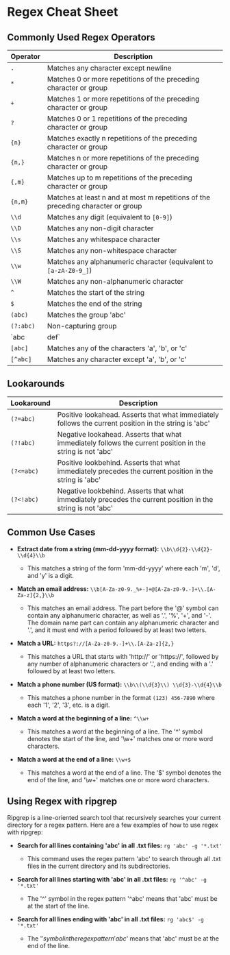 # Regex Cheat Sheet

## Commonly Used Regex Operators

| Operator | Description |
| -------- | ----------- |
| `.` | Matches any character except newline |
| `*` | Matches 0 or more repetitions of the preceding character or group |
| `+` | Matches 1 or more repetitions of the preceding character or group |
| `?` | Matches 0 or 1 repetitions of the preceding character or group |
| `{n}` | Matches exactly n repetitions of the preceding character or group |
| `{n,}` | Matches n or more repetitions of the preceding character or group |
| `{,m}` | Matches up to m repetitions of the preceding character or group |
| `{n,m}` | Matches at least n and at most m repetitions of the preceding character or group |
| `\\d` | Matches any digit (equivalent to `[0-9]`) |
| `\\D` | Matches any non-digit character |
| `\\s` | Matches any whitespace character |
| `\\S` | Matches any non-whitespace character |
| `\\w` | Matches any alphanumeric character (equivalent to `[a-zA-Z0-9_]`) |
| `\\W` | Matches any non-alphanumeric character |
| `^` | Matches the start of the string |
| `$` | Matches the end of the string |
| `(abc)` | Matches the group 'abc' |
| `(?:abc)` | Non-capturing group |
| `abc|def` | Matches 'abc' or 'def' |
| `[abc]` | Matches any of the characters 'a', 'b', or 'c' |
| `[^abc]` | Matches any character except 'a', 'b', or 'c' |

## Lookarounds

| Lookaround | Description |
| ---------- | ----------- |
| `(?=abc)` | Positive lookahead. Asserts that what immediately follows the current position in the string is 'abc' |
| `(?!abc)` | Negative lookahead. Asserts that what immediately follows the current position in the string is not 'abc' |
| `(?<=abc)` | Positive lookbehind. Asserts that what immediately precedes the current position in the string is 'abc' |
| `(?<!abc)` | Negative lookbehind. Asserts that what immediately precedes the current position in the string is not 'abc' |

## Common Use Cases

- **Extract date from a string (mm-dd-yyyy format):** `\\b\\d{2}-\\d{2}-\\d{4}\\b`
    - This matches a string of the form 'mm-dd-yyyy' where each 'm', 'd', and 'y' is a digit.

- **Match an email address:** `\\b[A-Za-z0-9._%+-]+@[A-Za-z0-9.-]+\\.[A-Za-z]{2,}\\b`
    - This matches an email address. The part before the '@' symbol can contain any alphanumeric character, as well as '.', '%', '+', and '-'. The domain name part can contain any alphanumeric character and '.', and it must end with a period followed by at least two letters.

- **Match a URL:** `https?://[A-Za-z0-9.-]+\\.[A-Za-z]{2,}`
    - This matches a URL that starts with 'http://' or 'https://', followed by any number of alphanumeric characters or '.', and ending with a '.' followed by at least two letters.

- **Match a phone number (US format):** `\\b\\(\\d{3}\\) \\d{3}-\\d{4}\\b`
    - This matches a phone number in the format `(123) 456-7890` where each '1', '2', '3', etc. is a digit.

- **Match a word at the beginning of a line:** `^\\w+`
    - This matches a word at the beginning of a line. The '^' symbol denotes the start of the line, and '\\w+' matches one or more word characters.

- **Match a word at the end of a line:** `\\w+$`
    - This matches a word at the end of a line. The '$' symbol denotes the end of the line, and '\\w+' matches one or more word characters.

## Using Regex with ripgrep

Ripgrep is a line-oriented search tool that recursively searches your current directory for a regex pattern. Here are a few examples of how to use regex with ripgrep:

- **Search for all lines containing 'abc' in all .txt files:** `rg 'abc' -g '*.txt'`
    - This command uses the regex pattern 'abc' to search through all .txt files in the current directory and its subdirectories.

- **Search for all lines starting with 'abc' in all .txt files:** `rg '^abc' -g '*.txt'`
    - The '^' symbol in the regex pattern '^abc' means that 'abc' must be at the start of the line.

- **Search for all lines ending with 'abc' in all .txt files:** `rg 'abc$' -g '*.txt'`
    - The '$' symbol in the regex pattern 'abc$' means that 'abc' must be at the end of the line.
